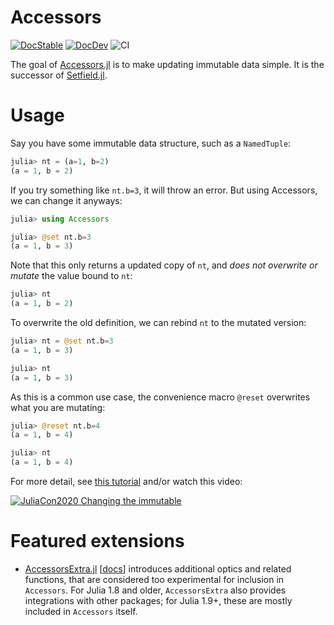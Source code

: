 # Accessors

[![DocStable](https://img.shields.io/badge/docs-stable-blue.svg)](https://juliaobjects.github.io/Accessors.jl/stable/)
[![DocDev](https://img.shields.io/badge/docs-dev-blue.svg)](https://juliaobjects.github.io/Accessors.jl/dev/)
![CI](https://github.com/JuliaObjects/Accessors.jl/workflows/CI/badge.svg)

The goal of [Accessors.jl](https://github.com/JuliaObjects/Accessors.jl) is to make updating immutable data simple.
It is the successor of [Setfield.jl](https://github.com/jw3126/Setfield.jl).

# Usage
Say you have some immutable data structure, such as a `NamedTuple`:
```julia
julia> nt = (a=1, b=2)
(a = 1, b = 2)

```
If you try something like `nt.b=3`, it will throw an error. But 
using Accessors, we can change it anyways:
```julia
julia> using Accessors

julia> @set nt.b=3
(a = 1, b = 3)
```

Note that this only returns a updated copy of `nt`, and *does not overwrite or mutate* the 
value bound to `nt`:
```julia
julia> nt
(a = 1, b = 2)
```

To overwrite the old definition, we can rebind `nt` to the mutated version:
```julia
julia> nt = @set nt.b=3
(a = 1, b = 3)

julia> nt
(a = 1, b = 3)
```

As this is a common use case, the convenience macro `@reset` overwrites what you are mutating:
```julia
julia> @reset nt.b=4
(a = 1, b = 4)

julia> nt
(a = 1, b = 4)
```

For more detail, see [this tutorial](https://juliaobjects.github.io/Accessors.jl/stable/getting_started/) and/or watch this video:

[![JuliaCon2020 Changing the immutable](https://img.youtube.com/vi/vkAOYeTpLg0/0.jpg)](https://youtu.be/vkAOYeTpLg0 "Changing the immutable")

# Featured extensions

- [AccessorsExtra.jl](https://gitlab.com/aplavin/AccessorsExtra.jl) [[docs](https://aplavin.github.io/AccessorsExtra.jl/test/notebook.html)] introduces additional optics and related functions, that are considered too experimental for inclusion in `Accessors`. For Julia 1.8 and older, `AccessorsExtra` also provides integrations with other packages; for Julia 1.9+, these are mostly included in `Accessors` itself.

